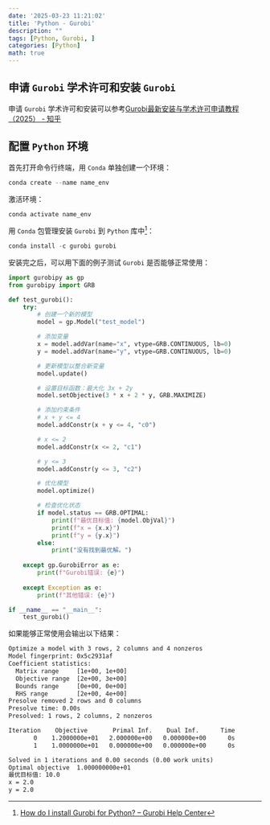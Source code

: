 ```yaml
---
date: '2025-03-23 11:21:02'
title: 'Python - Gurobi'
description: ""
tags: [Python, Gurobi, ]
categories: [Python]
math: true
---
```


## 申请 `Gurobi` 学术许可和安装 `Gurobi`

申请 `Gurobi` 学术许可和安装可以参考[Gurobi最新安装与学术许可申请教程（2025） - 知乎](https://zhuanlan.zhihu.com/p/24819586963)

## 配置 `Python` 环境

首先打开命令行终端，用 `Conda` 单独创建一个环境：

```powershell
conda create --name name_env
```

激活环境：

```powershell
conda activate name_env
```

用 `Conda` 包管理安装 `Gurobi` 到 `Python` 库中[^1]：

```powershell
conda install -c gurobi gurobi
```

安装完之后，可以用下面的例子测试 `Gurobi` 是否能够正常使用：

```python
import gurobipy as gp
from gurobipy import GRB

def test_gurobi():
    try:
        # 创建一个新的模型
        model = gp.Model("test_model")

        # 添加变量
        x = model.addVar(name="x", vtype=GRB.CONTINUOUS, lb=0)
        y = model.addVar(name="y", vtype=GRB.CONTINUOUS, lb=0)

        # 更新模型以整合新变量
        model.update()

        # 设置目标函数：最大化 3x + 2y
        model.setObjective(3 * x + 2 * y, GRB.MAXIMIZE)

        # 添加约束条件
        # x + y <= 4
        model.addConstr(x + y <= 4, "c0")

        # x <= 2
        model.addConstr(x <= 2, "c1")

        # y <= 3
        model.addConstr(y <= 3, "c2")

        # 优化模型
        model.optimize()

        # 检查优化状态
        if model.status == GRB.OPTIMAL:
            print(f"最优目标值: {model.ObjVal}")
            print(f"x = {x.x}")
            print(f"y = {y.x}")
        else:
            print("没有找到最优解。")
    
    except gp.GurobiError as e:
        print(f"Gurobi错误: {e}")
    
    except Exception as e:
        print(f"其他错误: {e}")

if __name__ == "__main__":
    test_gurobi()
```

如果能够正常使用会输出以下结果：

```txt
Optimize a model with 3 rows, 2 columns and 4 nonzeros
Model fingerprint: 0x5c2931af
Coefficient statistics:
  Matrix range     [1e+00, 1e+00]
  Objective range  [2e+00, 3e+00]
  Bounds range     [0e+00, 0e+00]
  RHS range        [2e+00, 4e+00]
Presolve removed 2 rows and 0 columns
Presolve time: 0.00s
Presolved: 1 rows, 2 columns, 2 nonzeros

Iteration    Objective       Primal Inf.    Dual Inf.      Time
       0    1.2000000e+01   2.000000e+00   0.000000e+00      0s
       1    1.0000000e+01   0.000000e+00   0.000000e+00      0s

Solved in 1 iterations and 0.00 seconds (0.00 work units)
Optimal objective  1.000000000e+01
最优目标值: 10.0
x = 2.0
y = 2.0
```



[^1]: [How do I install Gurobi for Python? – Gurobi Help Center](https://support.gurobi.com/hc/en-us/articles/360044290292-How-do-I-install-Gurobi-for-Python)

